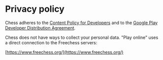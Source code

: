 # Privacy policy

Chess adheres to the [Content Policy for Developers](https://play.google.com/about/developer-content-policy/)
and to the [Google Play Developer Distribution Agreement](https://play.google.com/about/developer-distribution-agreement.html).

Chess does not have ways to collect your personal data.
"Play online" uses a direct connection to the Freechess servers:

[https://www.freechess.org/](https://www.freechess.org/)
